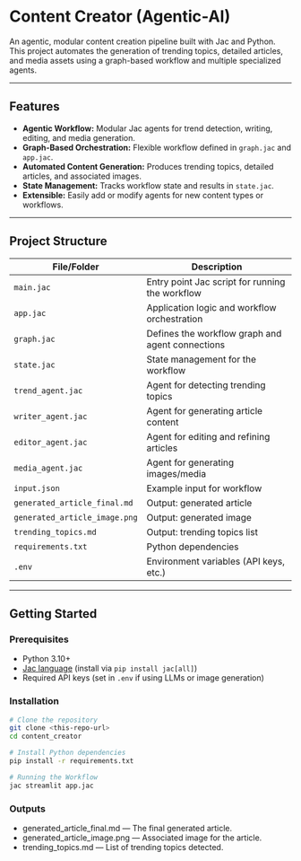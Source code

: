 # Content Creator (Agentic-AI)

An agentic, modular content creation pipeline built with Jac and Python. This project automates the generation of trending topics, detailed articles, and media assets using a graph-based workflow and multiple specialized agents.

---

## Features

- **Agentic Workflow:** Modular Jac agents for trend detection, writing, editing, and media generation.
- **Graph-Based Orchestration:** Flexible workflow defined in `graph.jac` and `app.jac`.
- **Automated Content Generation:** Produces trending topics, detailed articles, and associated images.
- **State Management:** Tracks workflow state and results in `state.jac`.
- **Extensible:** Easily add or modify agents for new content types or workflows.

---

## Project Structure

| File/Folder              | Description                                      |
|--------------------------|--------------------------------------------------|
| `main.jac`               | Entry point Jac script for running the workflow  |
| `app.jac`                | Application logic and workflow orchestration     |
| `graph.jac`              | Defines the workflow graph and agent connections |
| `state.jac`              | State management for the workflow                |
| `trend_agent.jac`        | Agent for detecting trending topics              |
| `writer_agent.jac`       | Agent for generating article content             |
| `editor_agent.jac`       | Agent for editing and refining articles          |
| `media_agent.jac`        | Agent for generating images/media                |
| `input.json`             | Example input for workflow                       |
| `generated_article_final.md` | Output: generated article                    |
| `generated_article_image.png` | Output: generated image                     |
| `trending_topics.md`     | Output: trending topics list                     |
| `requirements.txt`       | Python dependencies                              |
| `.env`                   | Environment variables (API keys, etc.)           |

---

## Getting Started

### Prerequisites

- Python 3.10+
- [Jac language](https://www.jac-lang.org/) (install via `pip install jac[all]`)
- Required API keys (set in `.env` if using LLMs or image generation)

### Installation

```bash
# Clone the repository
git clone <this-repo-url>
cd content_creator

# Install Python dependencies
pip install -r requirements.txt

# Running the Workflow
jac streamlit app.jac
```

### Outputs
- generated_article_final.md — The final generated article.
- generated_article_image.png — Associated image for the article.
- trending_topics.md — List of trending topics detected.
